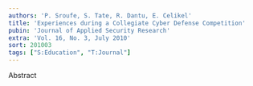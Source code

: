 ```yaml
---
authors: 'P. Sroufe, S. Tate, R. Dantu, E. Celikel'
title: 'Experiences during a Collegiate Cyber Defense Competition'
pubin: 'Journal of Applied Security Research'
extra: 'Vol. 16, No. 3, July 2010'
sort: 201003
tags: ["S:Education", "T:Journal"]
---
```

Abstract
